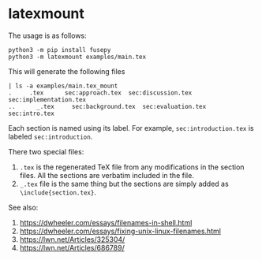 # latexmount

The usage is as follows:

```
python3 -m pip install fusepy
python3 -m latexmount examples/main.tex
```

This will generate the following files

```
| ls -a examples/main.tex_mount                   
.     .tex      sec:approach.tex  sec:discussion.tex  sec:implementation.tex
..      _.tex     sec:background.tex  sec:evaluation.tex  sec:intro.tex
```

Each section is named using its label. For example, `sec:introduction.tex`
is labeled `sec:introduction`.

There two special files:

1. `.tex` is the regenerated TeX file from any modifications in the section
   files. All the sections are verbatim included in the file.
2. `_.tex` file is the same thing but the sections are simply
   added as `\include{section.tex}`.

See also:
1. https://dwheeler.com/essays/filenames-in-shell.html
2. https://dwheeler.com/essays/fixing-unix-linux-filenames.html
3. https://lwn.net/Articles/325304/
4. https://lwn.net/Articles/686789/
